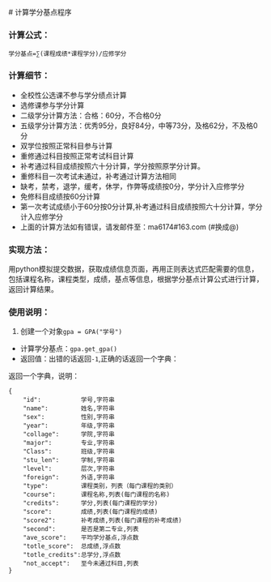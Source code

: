 <head><meta charset="UTF-8"></head>
# 计算学分基点程序

### 计算公式：

`学分基点=∑(课程成绩*课程学分)/应修学分`

### 计算细节：

- 全校性公选课不参与学分绩点计算
- 选修课参与学分计算
- 二级学分计算方法：合格：60分，不合格0分
- 五级学分计算方法：优秀95分，良好84分，中等73分，及格62分，不及格0分
- 双学位按照正常科目参与计算
- 重修通过科目按照正常考试科目计算
- 补考通过科目成绩按照六十分计算，学分按照原学分计算。
- 重修科目一次考试未通过，补考通过计算方法相同
- 缺考，禁考，退学，缓考，休学，作弊等成绩按0分，学分计入应修学分
- 免修科目成绩按60分计算
- 第一次考试成绩小于60分按0分计算,补考通过科目成绩按照六十分计算，学分计入应修学分
- 上面的计算方法如有错误，请发邮件至：ma6174#163.com (#换成@)

### 实现方法：
用python模拟提交数据，获取成绩信息页面，再用正则表达式匹配需要的信息，包括课程名称，课程类型，成绩，基点等信息，根据学分基点计算公式进行计算，返回计算结果。

### 使用说明：
1. 创建一个对象`gpa = GPA("学号")`
- 计算学分基点：`gpa.get_gpa()`
- 返回值：出错的话返回`-1`,正确的话返回一个字典：

返回一个字典，说明：

    {
        "id":           学号,字符串
        "name":         姓名,字符串
        "sex":          性别,字符串
        "year":         年级,字符串
        "collage":      学院,字符串
        "major":        专业,字符串
        "Class":        班级,字符串
        "stu_len":      学制,字符串
        "level":        层次,字符串
        "foreign":      外语,字符串
        "type":         课程类别，列表（每门课程的类别）
        "course":       课程名称,列表(每门课程的名称)
        "credits":      学分,列表(每门课程的学分)
        "score":        成绩,列表(每门课程的成绩)
        "score2":       补考成绩,列表(每门课程的补考成绩)
        "second":       是否是第二专业,列表
        "ave_score":    平均学分基点,浮点数
        "totle_score":  总成绩,浮点数
        "totle_credits":总学分,浮点数
        "not_accept":   至今未通过科目,列表
    }

